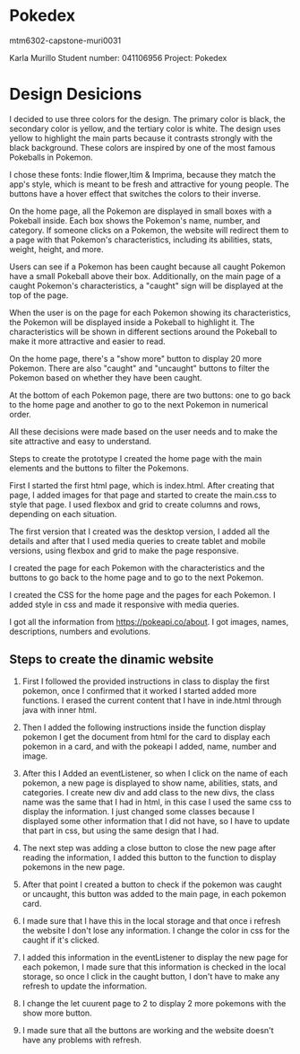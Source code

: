 # Pokedex
mtm6302-capstone-muri0031

Karla Murillo Student number: 041106956 Project: Pokedex

# Design Desicions
I decided to use three colors for the design. The primary color is black, the secondary color is yellow, and the tertiary color is white. The design uses yellow to highlight the main parts because it contrasts strongly with the black background. These colors are inspired by one of the most famous Pokeballs in Pokemon.

I chose these fonts: Indie flower,Itim & Imprima, because they match the app's style, which is meant to be fresh and attractive for young people. The buttons have a hover effect that switches the colors to their inverse.

On the home page, all the Pokemon are displayed in small boxes with a Pokeball inside. Each box shows the Pokemon's name, number, and category. If someone clicks on a Pokemon, the website will redirect them to a page with that Pokemon's characteristics, including its abilities, stats, weight, height, and more.

Users can see if a Pokemon has been caught because all caught Pokemon have a small Pokeball above their box. Additionally, on the main page of a caught Pokemon's characteristics, a "caught" sign will be displayed at the top of the page.

When the user is on the page for each Pokemon showing its characteristics, the Pokemon will be displayed inside a Pokeball to highlight it. The characteristics will be shown in different sections around the Pokeball to make it more attractive and easier to read.

On the home page, there's a "show more" button to display 20 more Pokemon. There are also "caught" and "uncaught" buttons to filter the Pokemon based on whether they have been caught.

At the bottom of each Pokemon page, there are two buttons: one to go back to the home page and another to go to the next Pokemon in numerical order.

All these decisions were made based on the user needs and to make the site attractive and easy to understand.

Steps to create the prototype
I created the home page with the main elements and the buttons to filter the Pokemons.

First I started the first html page, which is index.html. After creating that page, I added images for that page and started to create the main.css to style that page. I used flexbox and grid to create columns and rows, depending on each situation.

The first version that I created was the desktop version, I added all the details and after that I used media queries to create tablet and mobile versions, using flexbox and grid to make the page responsive.

I created the page for each Pokemon with the characteristics and the buttons to go back to the home page and to go to the next Pokemon.

I created the CSS for the home page and the pages for each Pokemon. I added style in css and made it responsive with media queries.

I got all the information from https://pokeapi.co/about. I got images, names, descriptions, numbers and evolutions.



## Steps to create the dinamic website
1. First I followed the provided instructions in class to display the first pokemon, once I confirmed that it worked I started added more functions. I erased the current content that I have in inde.html through java with inner html.

2. Then I added the following instructions
inside the function display pokemon I get the document from html for the card to display each pokemon in a card, and with the pokeapi I added, name, number and image.

3. After this I Added an eventListener, so when I click on the name of each pokemon, a new page is displayed to show name, abilities, stats, and categories. I create new div and add class to the new divs, the class name was the same that I had in html, in this case I used the same css to display the information. I just changed some classes because I displayed some other information that I did not have, so I have to update that part in css, but using the same design that I had.

3. The next step was adding a close button to close the new page after reading the information, I added this button to the function to display pokemons in the new page.

4. After that point I created a button to check if the pokemon was caught or uncaught, this button was added to the main page, in each pokemon card.

5. I made sure that I have this in the local storage and that once i refresh the website I don't lose any information. I change the color in css for the caught if it's clicked.

6. I added this information in the eventListener to display the new page for each pokemon, I made sure that this information is checked in the local storage, so once I click in the caught button, I don't have to make any refresh to update the information.

7. I change the let cuurent page to 2 to display 2 more pokemons with the show more button.

8. I made sure that all the buttons are working and the website doesn't have any problems with refresh.


